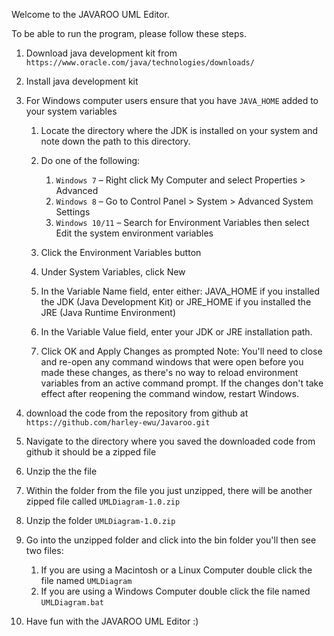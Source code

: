 Welcome to the JAVAROO UML Editor.

To be able to run the program, please follow these steps. 

1. Download java development kit from `https://www.oracle.com/java/technologies/downloads/`

2. Install java development kit

3. For Windows computer users ensure that you have `JAVA_HOME` added to your system variables
   1. Locate the directory where the JDK is installed on your system and note down the path to this directory.

   2. Do one of the following:
      1. `Windows 7` – Right click My Computer and select Properties > Advanced
      2. `Windows 8` – Go to Control Panel > System > Advanced System Settings
      3. `Windows 10/11` – Search for Environment Variables then select Edit the system environment variables

   4. Click the Environment Variables button

   5. Under System Variables, click New

   6. In the Variable Name field, enter either:
            JAVA_HOME if you installed the JDK (Java Development Kit)
                  or
            JRE_HOME if you installed the JRE (Java Runtime Environment)

   7. In the Variable Value field, enter your JDK or JRE installation path.

   8. Click OK and Apply Changes as prompted
      Note: You'll need to close and re-open any command windows that were open before you made these changes,
      as there's no way to reload environment variables from an active command prompt. If the changes don't take
      effect after reopening the command window, restart Windows.

5. download the code from the repository from github at `https://github.com/harley-ewu/Javaroo.git`

6.  Navigate to the directory where you saved the downloaded code from github it should be a zipped file

7. Unzip the the file

8. Within the folder from the file you just unzipped, there will be another zipped file called `UMLDiagram-1.0.zip`

9. Unzip the folder `UMLDiagram-1.0.zip`

10. Go into the unzipped folder and click into the bin folder you'll then see two files:
    1. If you are using a Macintosh or a Linux Computer double click the file named `UMLDiagram`
    2. If you are using a Windows Computer double click the file named `UMLDiagram.bat`

11. Have fun with the JAVAROO UML Editor :)
